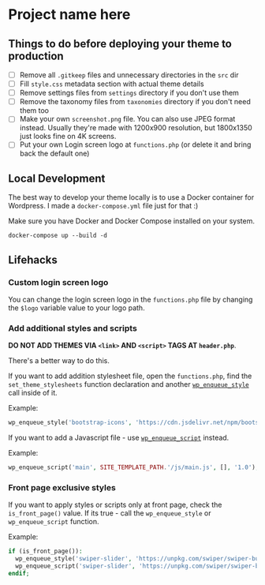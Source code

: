 # Project name here

## Things to do before deploying your theme to production
- [ ] Remove all `.gitkeep` files and unnecessary directories in the `src` dir
- [ ] Fill `style.css` metadata section with actual theme details
- [ ] Remove settings files from `settings` directory if you don't use them
- [ ] Remove the taxonomy files from `taxonomies` directory if you don't need them too
- [ ] Make your own `screenshot.png` file. You can also use JPEG format instead. Usually they're made with 1200x900 resolution, but 1800x1350 just looks fine on 4K screens.
- [ ] Put your own Login screen logo at `functions.php` (or delete it and bring back the default one)

## Local Development
The best way to develop your theme locally is to use a Docker container for Wordpress. I made a `docker-compose.yml` file just for that :)

Make sure you have Docker and Docker Compose installed on your system.

```
docker-compose up --build -d
```

## Lifehacks

### Custom login screen logo
You can change the login screen logo in the `functions.php` file by changing the `$logo` variable value to your logo path.

### Add additional styles and scripts
**DO NOT ADD THEMES VIA `<link>` AND `<script>` TAGS AT `header.php`**.

There's a better way to do this.

If you want to add addition stylesheet file, open the `functions.php`, find the `set_theme_stylesheets` function declaration and another [`wp_enqueue_style`](https://developer.wordpress.org/reference/functions/wp_enqueue_style/) call inside of it.

Example:
```php
wp_enqueue_style('bootstrap-icons', 'https://cdn.jsdelivr.net/npm/bootstrap-icons@1.4.0/font/bootstrap-icons.css', [], '1.0');
```

If you want to add a Javascript file - use [`wp_enqueue_script`](https://developer.wordpress.org/reference/functions/wp_enqueue_script/) instead.

Example:
```php
wp_enqueue_script('main', SITE_TEMPLATE_PATH.'/js/main.js', [], '1.0');
```

### Front page exclusive styles

If you want to apply styles or scripts only at front page, check the `is_front_page()` value. If its true - call the `wp_enqueue_style` or `wp_enqueue_script` function.

Example:
```php
if (is_front_page()):
  wp_enqueue_style('swiper-slider', 'https://unpkg.com/swiper/swiper-bundle.css', [], '6.5.3');
  wp_enqueue_script('swiper-slider', 'https://unpkg.com/swiper/swiper-bundle.min.css', [], '6.5.3');
endif;
```

